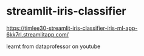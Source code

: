 # streamlit-iris-classifier

https://timlee30-streamlit-iris-classifier-iris-ml-app-6kk7rl.streamlitapp.com/



learnt from dataprofessor on youtube 
